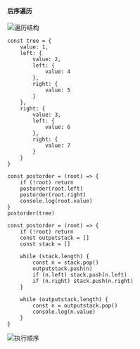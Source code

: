 #### 后序遍历
![遍历结构](https://pic.imgdb.cn/item/5f1fdb7d14195aa594b40b8a.png)

```
const tree = {
    value: 1,
    left: {
        value: 2,
        left: {
            value: 4
        },
        right: {
            value: 5
        }
    },
    right: {
        value: 3,
        left: {
            value: 6
        },
        right: {
            value: 7
        }
    }
}

const postorder = (root) => {
    if (!root) return
    postorder(root.left)
    postorder(root.right)
    console.log(root.value)
}
postorder(tree)

const postorder = (root) => {
    if (!root) return
    const outputstack = []
    const stack = []

    while (stack.length) {
        const n = stack.pop()
        outputstack.push(n)
        if (n.left) stack.push(n.left)
        if (n.right) stack.push(n.right)
    }

    while (outputstack.length) {
        const n = outputstack.pop()
        console.log(n.value)
    }
}
```

![执行顺序](https://pic.imgdb.cn/item/5f20d1bc14195aa594decdee.jpg)